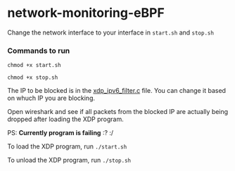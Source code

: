 # network-monitoring-eBPF

Change the network interface to your interface in ```start.sh``` and ```stop.sh```

### Commands to run

```chmod +x start.sh```

```chmod +x stop.sh```

The IP to be blocked is in the [xdp_ipv6_filter.c](./xdp_ipv6_filter.c) file. You can change it based on whuch IP you are blocking.

Open wireshark and see if all packets from the blocked IP are actually being dropped after loading the XDP program.

PS: **Currently program is failing** :? :/

To load the XDP program, run ```./start.sh```

To unload the XDP program, run ```./stop.sh```
